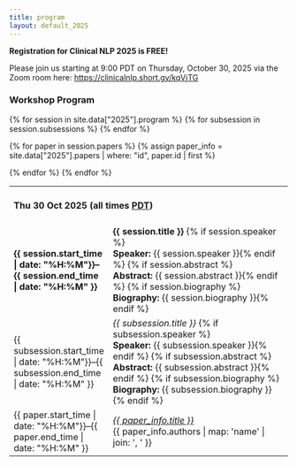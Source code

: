 ```yaml
---
title: program
layout: default_2025
---
```


**Registration for Clinical NLP 2025 is FREE!**

Please join us starting at 9:00 PDT on Thursday, October 30, 2025 via the Zoom room here:
<https://clinicalnlp.short.gy/kqVjTG>

<h3 class="bg-heading">Workshop Program</h3>

<table>
<tr>
    <td style="border-top: 0px" colspan=2><h4>Thu 30 Oct 2025 (all times <a href="https://www.timeanddate.com/time/zones/pdt">PDT</a>)</h4></td>
</tr>
{% for session in site.data["2025"].program %}
<tr>
    <td width="15%" style="border-top: 0px"><b>{{ session.start_time | date: "%H:%M"}}–{{ session.end_time | date: "%H:%M" }}</b></td>
    <td style="border-top: 0px">
    <b>{{ session.title }}</b>
    {% if session.speaker %}<br/><b>Speaker:</b> {{ session.speaker }}{% endif %}
    {% if session.abstract %}<br/><b>Abstract:</b> {{ session.abstract }}{% endif %}
    {% if session.biography %}<br/><b>Biography:</b> {{ session.biography }}{% endif %}
    </td>
</tr>
{% for subsession in session.subsessions %}
<tr>
    <td style="border-top: 0px">{{ subsession.start_time | date: "%H:%M"}}–{{ subsession.end_time | date: "%H:%M" }}</td>
    <td style="border-top: 0px"><em>{{ subsession.title }}</em>
    {% if subsession.speaker %}<br/><b>Speaker:</b> {{ subsession.speaker }}{% endif %}
    {% if subsession.abstract %}<br/><b>Abstract:</b> {{ subsession.abstract }}{% endif %}
    {% if subsession.biography %}<br/><b>Biography:</b> {{ subsession.biography }}{% endif %}
    </td>
</tr>
{% endfor %}

{% for paper in session.papers %}
{% assign paper_info = site.data["2025"].papers | where: "id", paper.id | first %}
<tr>
    <td style="border-top: 0px">{{ paper.start_time | date: "%H:%M"}}–{{ paper.end_time | date: "%H:%M" }}</td>
    <td style="border-top: 0px"><a href="{{ paper.url }}"><em>{{ paper_info.title }}</em></a><br />{{ paper_info.authors | map: 'name' | join: ', ' }}</td>
</tr>
{% endfor %}
{% endfor %}
</table>
